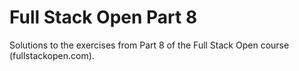 # Full Stack Open Part 8

Solutions to the exercises from Part 8 of the Full Stack Open course (fullstackopen.com).